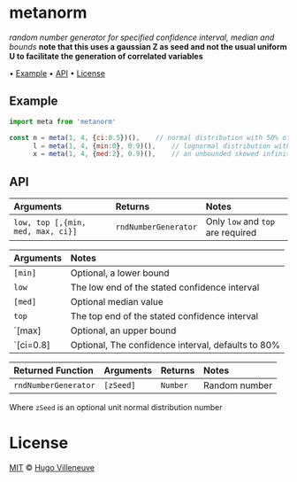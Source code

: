 <!-- markdownlint-disable MD036 MD041 -->

# metanorm

*random number generator for specified confidence interval, median and bounds*
**note that this uses a gaussian Z as seed and not the usual uniform U to facilitate the generation of correlated variables**

• [Example](#example) • [API](#api) • [License](#license)

## Example

```javascript
import meta from 'metanorm'

const n = meta(1, 4, {ci:0.5})(),    // normal distribution with 50% of values between 1 and 4
      l = meta(1, 4, {min:0}, 0.9)(),    // lognormal distribution with 90% of values between 1 and 4 (lower bound at 0)
      x = meta(1, 4, {med:2}, 0.9)(),    // an unbounded skewed infinite distribution with a median at 2
```

## API

Arguments                         | Returns              | Notes
:--------                         | :------              | :----
`low, top [,{min, med, max, ci}]` | `rndNumberGenerator` | Only `low` and `top` are required

Arguments            | Notes
 :--------           | :----
 `[min]`             | Optional, a lower bound
 `low`               | The low end of the stated confidence interval
 `[med]`             | Optional median value
 `top`               | The top end of the stated confidence interval
 `[max]              | Optional, an upper bound
 `[ci=0.8]           | Optional, The confidence interval, defaults to 80%

Returned Function       | Arguments       | Returns  | Notes
:----------------       | :--------       | :------  | :----
`rndNumberGenerator`    | `[zSeed]`       | `Number` | Random number

Where `zSeed` is an optional unit normal distribution number

# License

[MIT](http://www.opensource.org/licenses/MIT) © [Hugo Villeneuve](https://github.com/hville)
